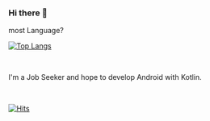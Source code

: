 ### Hi there 👋

most Language? <br>

[![Top Langs](https://github-readme-stats.vercel.app/api/top-langs/?username=hanseul-Choi&layout=compact)](https://github.com/anuraghazra/github-readme-stats)

<br>

I'm a Job Seeker and hope to develop Android with Kotlin.

<br>

[![Hits](https://hits.seeyoufarm.com/api/count/incr/badge.svg?url=https%3A%2F%2Fgithub.com%2Fhanseul-Choi&count_bg=%2379C83D&title_bg=%23555555&icon=&icon_color=%23E7E7E7&title=hits&edge_flat=false)](https://hits.seeyoufarm.com)
